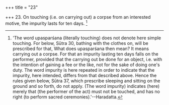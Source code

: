 +++
title = "23"

+++
23. On touching (i.e. on carrying out) a corpse from an interested motive, the impurity lasts for ten days. [^14] 


[^14]:  'The word upasparśana (literally touching) does not denote here simple touching. For below, Sūtra 30, bathing with the clothes on, will be prescribed for that, What does upasparśana then mean? It means carrying out a corpse. For that an impurity lasting ten days falls on the performer, provided that the carrying out be done for an object, i.e. with the intention of gaining a fee or the like, not for the sake of doing one's duty. The word impurity is here repeated in order to indicate that the impurity, here intended, differs from that described above. Hence the rules given below, Sūtra 37, which prescribe sleeping and sitting on the ground and so forth, do not apply. (The word impurity) indicates (here) merely that (the performer of the act) must not be touched, and has no right (to perform sacred ceremonies).'--Haradatta.
